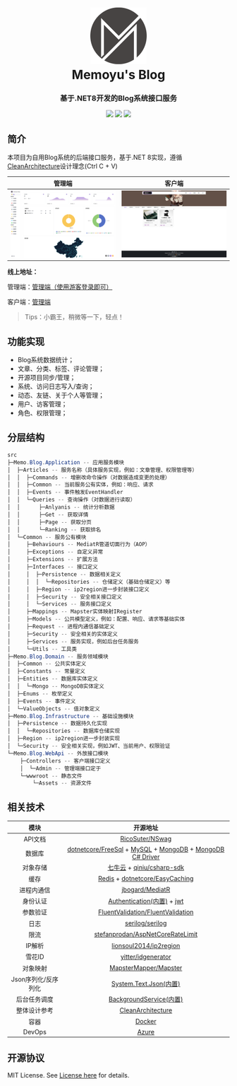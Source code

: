 <h1 align="center">
  <img src="https://raw.githubusercontent.com/Memoyu/Memoyu/main/logo.png" alt="memoyu" width="128" />
  <br>
  Memoyu's Blog
  <br>
</h1>
<div align="center">
 <h3>基于.NET8开发的Blog系统接口服务</h3>
 <a href="https://dotnet.microsoft.com/zh-cn/download"><img src="https://img.shields.io/badge/.net8.0.0-3963bc.svg"/></a>
 <a href="LICENSE"><img src="https://img.shields.io/badge/license-MIT-3963bc.svg"/></a>
  <a href="https://github.com/Memoyu"><img src="https://img.shields.io/badge/developer-memoyu-blue"/></a>
</div>

## 简介
本项目为自用Blog系统的后端接口服务，基于.NET 8实现，遵循[CleanArchitecture](https://github.com/amantinband/clean-architecture)设计理念(Ctrl C + V)

| 管理端 | 客户端 |
| :------------------------------: | :-------------------------------: |
| ![预览](https://raw.githubusercontent.com/Memoyu/Memo.Blog/main/docs/images/admin.png) | ![预览](https://raw.githubusercontent.com/Memoyu/Memo.Blog/main/docs/images/client.png) |
**线上地址：**

管理端：<a href="http://blog.admin.memoyu.com/" target="_blank">管理端（使用游客登录即可）</a>

客户端：<a href="http://blog.memoyu.com/" target="_blank">管理端</a>

> Tips：小霸王，稍微等一下，轻点！



## 功能实现

- Blog系统数据统计；
- 文章、分类、标签、评论管理；
- 开源项目同步/管理；
- 系统、访问日志写入/查询；
- 动态、友链、关于个人等管理；
- 用户、访客管理；
- 角色、权限管理；



## 分层结构
```powershell
src
├─Memo.Blog.Application -- 应用服务模块
│  ├─Articles -- 服务名称（具体服务实现，例如：文章管理、权限管理等）
│  │  ├─Commands -- 增删改命令操作（对数据造成变更的处理）
│  │  ├─Common -- 当前服务公有实体，例如：响应、请求
│  │  ├─Events -- 事件触发EventHandler
│  │  └─Queries -- 查询操作（对数据进行读取）
│  │      ├─Anlyanis -- 统计分析数据
│  │      ├─Get -- 获取详情
│  │      ├─Page -- 获取分页
│  │      └─Ranking -- 获取排名
│  └─Common -- 服务公有模块
│     ├─Behaviours -- MediatR管道切面行为（AOP）
│     ├─Exceptions -- 自定义异常
│     ├─Extensions -- 扩展方法
│     ├─Interfaces -- 接口定义
│     │  ├─Persistence -- 数据相关定义
│     │  │  └─Repositories -- 仓储定义（基础仓储定义）等
│     │  ├─Region -- ip2region进一步封装接口定义
│     │  ├─Security -- 安全相关接口定义
│     │  └─Services -- 服务接口定义
│     ├─Mappings -- Mapster实体映射IRegister
│     ├─Models -- 公共模型定义，例如：配置、响应、请求等基础实体
│     ├─Request -- 进程内通信基础定义
│     ├─Security -- 安全相关的实体定义
│     ├─Services -- 服务实现，例如后台任务服务
│     └─Utils -- 工具类
├─Memo.Blog.Domain -- 服务领域模块
│  ├─Common -- 公共实体定义
│  ├─Constants -- 常量定义
│  ├─Entities -- 数据库实体定义
│  │  └─Mongo -- MongoDB实体定义
│  ├─Enums -- 枚举定义
│  ├─Events -- 事件定义
│  └─ValueObjects -- 值对象定义
├─Memo.Blog.Infrastructure -- 基础设施模块
│  ├─Persistence -- 数据持久化实现
│  │  └─Repositories -- 数据库仓储实现
│  ├─Region -- ip2region进一步封装实现
│  └─Security -- 安全相关实现，例如JWT、当前用户、权限验证
└─Memo.Blog.WebApi -- 外放接口模块
    ├─Controllers -- 客户端接口定义
    │  └─Admin -- 管理端接口定于
    └─wwwroot -- 静态文件
        └─Assets -- 资源文件
```



## 相关技术
|                模块                 |                           开源地址                           |
| :---------------------------------: | :----------------------------------------------------------: |
|API文档|    [RicoSuter/NSwag](https://github.com/RicoSuter/NSwag)     |
|数据库| [dotnetcore/FreeSql](https://github.com/dotnetcore/FreeSql) + [MySQL](https://www.mysql.com/cn/) + [MongoDB](https://www.mongodb.com/) + [MongoDB C# Driver](https://www.mongodb.com/docs/drivers/csharp/current/) |
|对象存储|[七牛云](https://www.qiniu.com/) + [qiniu/csharp-sdk](https://github.com/qiniu/csharp-sdk)|
|缓存| [Redis](https://redis.io/) + [dotnetcore/EasyCaching](https://github.com/dotnetcore/EasyCaching) |
| 进程内通信 |[jbogard/MediatR](https://github.com/jbogard/MediatR)|
| 身份认证 |[Authentication(内置)](https://learn.microsoft.com/zh-cn/aspnet/core/security/authentication/?view=aspnetcore-8.0) + [jwt](https://jwt.io/)|
|参数验证|[FluentValidation/FluentValidation](https://github.com/FluentValidation/FluentValidation)     |
|日志|[serilog/serilog](https://github.com/serilog/serilog)     |
|限流| [stefanprodan/AspNetCoreRateLimit](https://github.com/stefanprodan/AspNetCoreRateLimit) |
|IP解析|[lionsoul2014/ip2region](https://github.com/lionsoul2014/ip2region/)|
|雪花ID|[yitter/idgenerator](https://github.com/yitter/idgenerator)|
|对象映射| [MapsterMapper/Mapster](https://github.com/MapsterMapper/Mapster) |
| Json序列化/反序列化 | [System.Text.Json(内置)](https://learn.microsoft.com/zh-cn/dotnet/api/system.text.json) |
|后台任务调度| [BackgroundService(内置)](https://learn.microsoft.com/zh-cn/dotnet/architecture/microservices/multi-container-microservice-net-applications/background-tasks-with-ihostedservice) |
|整体设计参考| [CleanArchitecture](https://github.com/amantinband/clean-architecture) |
|容器| [Docker](https://www.docker.com/) |
|DevOps|[Azure](https://dev.azure.com/)|



## 开源协议

MIT License. See [License here](./LICENSE) for details.